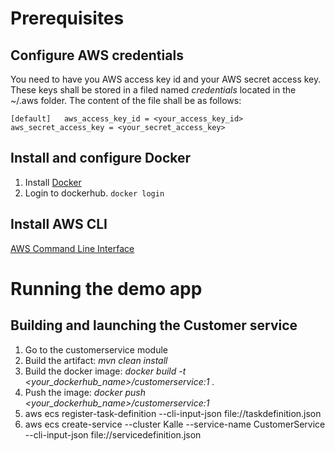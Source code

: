 # Prerequisites  #
## Configure AWS credentials ##
You need to have you AWS access key id and your AWS secret access key.
These keys shall be stored in a filed named *credentials* located in the ~/.aws folder.
The content of the file shall be as follows:

`
  [default]  
  aws_access_key_id = <your_access_key_id>  
  aws_secret_access_key = <your_secret_access_key>
`

## Install and configure Docker ##
1. Install [Docker](https://docs.docker.com)
2. Login to dockerhub. `docker login`

## Install AWS CLI ##
[AWS Command Line Interface](https://aws.amazon.com/cli/)


# Running the demo app #
## Building and launching the Customer service ##
1. Go to the customerservice module
2. Build the artifact: *mvn clean install*
3. Build the docker image: *docker build -t <your_dockerhub_name>/customerservice:1 .*
4. Push the image: *docker push <your_dockerhub_name>/customerservice:1*
5. aws ecs register-task-definition --cli-input-json file://taskdefinition.json
6. aws ecs create-service --cluster Kalle --service-name CustomerService  --cli-input-json file://servicedefinition.json

